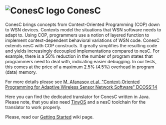 # ![ConesC logo](https://raw.githubusercontent.com/muxanasov/ConesC/master/ConesC.png) ConesC


ConesC brings concepts from Context-Oriented Programming (COP) down to WSN devices. Contexts model the situations that WSN software needs to adapt to. Using COP, programmers use a notion of layered function to implement context-dependent behavioral variations of WSN code. ConesC extends nesC with COP constructs. It greatly simplifies the resulting code and yields increasingly decoupled implementations compared to nesC. For example, there is a 50% reduction in the number of program states that programmers need to deal with, indicating easier debugging. In our tests, this comes at the price of a maximum 2.5% (4.5%) overhead in program (data) memory.

For more details please see [M. Afanasov et.al. "Context-Oriented Programming for Adaptive Wireless Sensor Network Software" DCOSS'14](https://www.sics.se/~luca/papers/afanasov14context.pdf)

Here you can find the dedicated translator for ConesC written in Java. Please note, that you also need [TinyOS](http://www.tinyos.net/) and a nesC toolchain for the translator to work properly.

Please, read our [Getting Started](https://github.com/muxanasov/ConesC/wiki/Getting-Started) wiki page.

